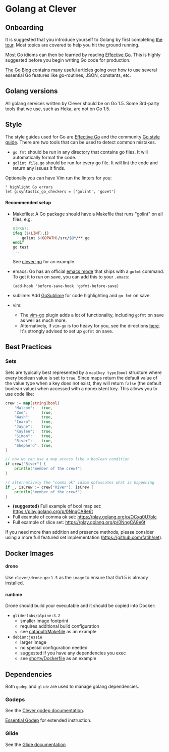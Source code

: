# Golang at Clever

## Onboarding

It is suggested that you introduce yourself to Golang by first completing [the tour](https://tour.golang.org/welcome/1).
Most topics are covered to help you hit the ground running.

Most Go idioms can then be learned by reading [Effective Go](https://golang.org/doc/effective_go.html).
This is highly suggested before you begin writing Go code for production.

[The Go Blog](http://blog.golang.org/) contains many useful articles going over how to use several essential Go features like go-routines, JSON, constants, etc.


## Golang versions

All golang services written by Clever should be on Go 1.5.
Some 3rd-party tools that we use, such as Heka, are not on Go 1.5.


## Style

The style guides used for Go are [Effective Go](http://golang.org/doc/effective_go.html) and the community [Go style guide](https://code.google.com/p/go-wiki/wiki/CodeReviewComments). There are two tools that can be used to detect common mistakes.

* `go fmt` should be run in any directory that contains go files. It will automatically format the code.
* `golint file.go` should be run for every go file. It will lint the code and return any issues it finds.

Optionally you can have Vim run the linters for you:

```vim
" highlight Go errors
let g:syntastic_go_checkers = ['golint', 'govet']
```


#### Recommended setup

* Makefiles: A Go package should have a Makefile that runs "golint" on all files, e.g.

    ```Makefile
    $(PKG):
    ifeq ($(LINT),1)
    	golint $(GOPATH)/src/$@*/**.go
    endif
    go test
    ...
    ```
    See [clever-go](https://github.com/Clever/clever-go/blob/master/Makefile) for an example.
* emacs: Go has an official [emacs mode](http://golang.org/misc/emacs/go-mode.el) that ships with a `gofmt` command. To get it to run on save, you can add this to your `.emacs`:

    ```
    (add-hook 'before-save-hook 'gofmt-before-save)
    ```

* sublime: Add [GoSublime](https://github.com/DisposaBoy/GoSublime) for code highlighting and `go fmt` on save.

* vim:
    * The [vim-go](https://github.com/fatih/vim-go) plugin adds a lot of functionality, including `gofmt` on save as well as much more.
    * Alternatively, if `vim-go` is too heavy for you, see the directions [here](https://github.com/golang/go/wiki/IDEsAndTextEditorPlugins). It's strongly advised to set up `gofmt` on save.


## Best Practices

### Sets

Sets are typically best represented by a `map[key type]bool` structure where every boolean value is set to `true`.
Since maps return the default value of the value type when a key does not exist, they will return `false` (the default boolean value) when accessed with a nonexistent key.
This allows you to use code like:

```go
crew := map[string]bool{
    "Malcom":   true,
    "Zoe":      true,
    "Wash":     true,
    "Inara":    true,
    "Jayne":    true,
    "Kaylee":   true,
    "Simon":    true,
    "River":    true,
    "Shepherd": true,
}

// now we can use a map access like a boolean condition
if crew["River"] {
    println("member of the crew!")
}

// alternatively the "comma ok" idiom obfuscates what is happening
if _, isCrew := crew["River"]; isCrew {
    println("member of the crew!")
}
```

- **(suggested)** Full example of bool map set: https://play.golang.org/p/0NngCA8e6t
- Full example of comma ok set: https://play.golang.org/p/OCxq0U7olc
- Full example of slice set: https://play.golang.org/p/0NngCA8e6t

If you need more than addition and presence methods, please consider using a more full featured set implementation (https://github.com/fatih/set).




## Docker Images

#### drone

Use `clever/drone-go:1.5` as the `image` to ensure that Go1.5 is already installed.

#### runtime

Drone should build your executable and it should be copied into Docker:

- `gliderlabs/alpine:3.2`
  - smaller image footprint
  - requires additional build configuration
  - see [catapult/Makefile](https://github.com/Clever/catapult/blob/master/Makefile) as an example
- `debian:jessie`
  - larger image
  - no special configuration needed
  - suggested if you have any dependencies you exec
  - see [shorty/Dockerfile](https://github.com/Clever/shorty/blob/master/Dockerfile) as an example

## Dependencies

Both `godep` and `glide` are used to manage golang dependencies.

### Godeps

See the [Clever godep documentation](./godep.md).

[Essential Godep](https://docs.google.com/a/clever.com/document/d/1YZg2S7v1bir3MG1YvswAD2Y0KrsuDr-NCr6pPG2ycEM/edit?usp=sharing) for extended instruction.

### Glide

See the [Glide documentation](./glide.md)
